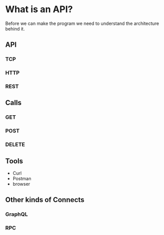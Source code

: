 # What is an API?
Before we can make the program we need to understand the architecture behind it. 

## API

### TCP 

### HTTP

### REST

## Calls

### GET

### POST

### DELETE

## Tools
- Curl
- Postman
- browser

## Other kinds of Connects

### GraphQL

### RPC
